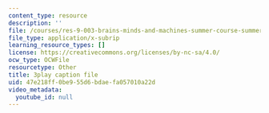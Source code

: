 ```yaml
---
content_type: resource
description: ''
file: /courses/res-9-003-brains-minds-and-machines-summer-course-summer-2015/47e218ff0be955d6bdaefa057010a22d_FRoD9TOJxso.vtt
file_type: application/x-subrip
learning_resource_types: []
license: https://creativecommons.org/licenses/by-nc-sa/4.0/
ocw_type: OCWFile
resourcetype: Other
title: 3play caption file
uid: 47e218ff-0be9-55d6-bdae-fa057010a22d
video_metadata:
  youtube_id: null
---
```

